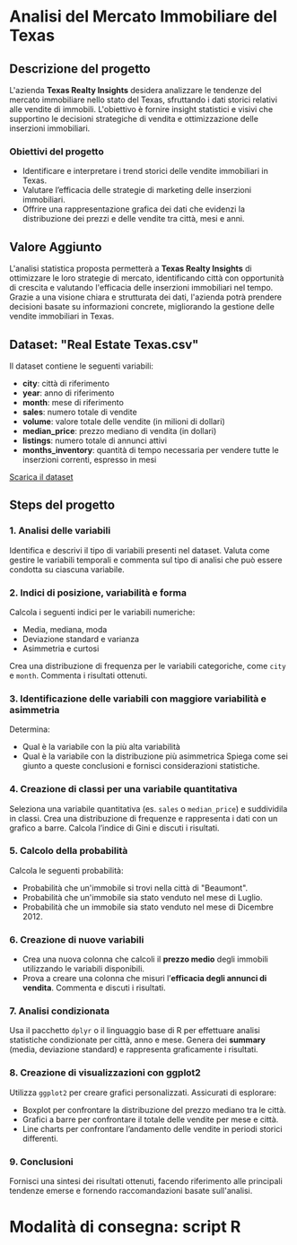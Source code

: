 # Analisi del Mercato Immobiliare del Texas

## Descrizione del progetto

L'azienda **Texas Realty Insights** desidera analizzare le tendenze del mercato immobiliare nello stato del Texas, sfruttando i dati storici relativi alle vendite di immobili. L'obiettivo è fornire insight statistici e visivi che supportino le decisioni strategiche di vendita e ottimizzazione delle inserzioni immobiliari.

### Obiettivi del progetto

- Identificare e interpretare i trend storici delle vendite immobiliari in Texas.
- Valutare l’efficacia delle strategie di marketing delle inserzioni immobiliari.
- Offrire una rappresentazione grafica dei dati che evidenzi la distribuzione dei prezzi e delle vendite tra città, mesi e anni.

## Valore Aggiunto

L'analisi statistica proposta permetterà a **Texas Realty Insights** di ottimizzare le loro strategie di mercato, identificando città con opportunità di crescita e valutando l'efficacia delle inserzioni immobiliari nel tempo. Grazie a una visione chiara e strutturata dei dati, l'azienda potrà prendere decisioni basate su informazioni concrete, migliorando la gestione delle vendite immobiliari in Texas.

## Dataset: "Real Estate Texas.csv"

Il dataset contiene le seguenti variabili:

- **city**: città di riferimento
- **year**: anno di riferimento
- **month**: mese di riferimento
- **sales**: numero totale di vendite
- **volume**: valore totale delle vendite (in milioni di dollari)
- **median_price**: prezzo mediano di vendita (in dollari)
- **listings**: numero totale di annunci attivi
- **months_inventory**: quantità di tempo necessaria per vendere tutte le inserzioni correnti, espresso in mesi

[Scarica il dataset](https://drive.google.com/file/d/1O4If8876MTwstkrZX0BqpQ_BxcsIMEko/view?usp=sharing)

## Steps del progetto

### 1. Analisi delle variabili
Identifica e descrivi il tipo di variabili presenti nel dataset. Valuta come gestire le variabili temporali e commenta sul tipo di analisi che può essere condotta su ciascuna variabile.

### 2. Indici di posizione, variabilità e forma
Calcola i seguenti indici per le variabili numeriche:
- Media, mediana, moda
- Deviazione standard e varianza
- Asimmetria e curtosi

Crea una distribuzione di frequenza per le variabili categoriche, come `city` e `month`. Commenta i risultati ottenuti.

### 3. Identificazione delle variabili con maggiore variabilità e asimmetria
Determina:
- Qual è la variabile con la più alta variabilità
- Qual è la variabile con la distribuzione più asimmetrica
Spiega come sei giunto a queste conclusioni e fornisci considerazioni statistiche.

### 4. Creazione di classi per una variabile quantitativa
Seleziona una variabile quantitativa (es. `sales` o `median_price`) e suddividila in classi. Crea una distribuzione di frequenze e rappresenta i dati con un grafico a barre. Calcola l’indice di Gini e discuti i risultati.

### 5. Calcolo della probabilità
Calcola le seguenti probabilità:
- Probabilità che un'immobile si trovi nella città di "Beaumont".
- Probabilità che un'immobile sia stato venduto nel mese di Luglio.
- Probabilità che un immobile sia stato venduto nel mese di Dicembre 2012.

### 6. Creazione di nuove variabili
- Crea una nuova colonna che calcoli il **prezzo medio** degli immobili utilizzando le variabili disponibili.
- Prova a creare una colonna che misuri l’**efficacia degli annunci di vendita**. Commenta e discuti i risultati.

### 7. Analisi condizionata
Usa il pacchetto `dplyr` o il linguaggio base di R per effettuare analisi statistiche condizionate per città, anno e mese. Genera dei **summary** (media, deviazione standard) e rappresenta graficamente i risultati.

### 8. Creazione di visualizzazioni con ggplot2
Utilizza `ggplot2` per creare grafici personalizzati. Assicurati di esplorare:
- Boxplot per confrontare la distribuzione del prezzo mediano tra le città.
- Grafici a barre per confrontare il totale delle vendite per mese e città.
- Line charts per confrontare l’andamento delle vendite in periodi storici differenti.

### 9. Conclusioni
Fornisci una sintesi dei risultati ottenuti, facendo riferimento alle principali tendenze emerse e fornendo raccomandazioni basate sull'analisi.

# Modalità di consegna: script R
